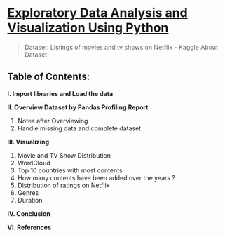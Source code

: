 # [Exploratory Data Analysis and Visualization Using Python](https://htmlpreview.github.io/?https://github.com/tedhwang007/netflix-eda/blob/main/Preview.html)
> Dataset: Listings of movies and tv shows on Netflix - Kaggle
> About Dataset:

## Table of Contents:
**I. Import libraries and Load the data**

**II. Overview Dataset by Pandas Profiling Report**

1. Notes after Overviewing
2. Handle missing data and complete dataset

**III. Visualizing**

1. Movie and TV Show Distribution
2. WordCloud
3. Top 10 countries with most contents
4. How many contents have been added over the years ?
5. Distribution of ratings on Netflix
6. Genres
7. Duration

**IV. Conclusion**

**VI. References**
